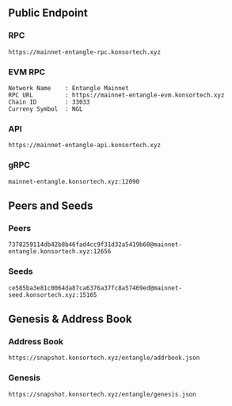 ## Public Endpoint

### RPC
```
https://mainnet-entangle-rpc.konsortech.xyz
```

### EVM RPC
```
Network Name    : Entangle Mainnet
RPC URL         : https://mainnet-entangle-evm.konsortech.xyz
Chain ID        : 33033
Curreny Symbol  : NGL
```

### API
```
https://mainnet-entangle-api.konsortech.xyz
```

### gRPC
```
mainnet-entangle.konsortech.xyz:12090
```

## Peers and Seeds

### Peers
```
7378259114db42b8b46fad4cc9f31d32a5419b60@mainnet-entangle.konsortech.xyz:12656
```

### Seeds
```
ce585ba3e81c0064da87ca6376a37fc8a57469ed@mainnet-seed.konsortech.xyz:15165
```

## Genesis & Address Book

### Address Book
```
https://snapshot.konsortech.xyz/entangle/addrbook.json
```

### Genesis
```
https://snapshot.konsortech.xyz/entangle/genesis.json
```
